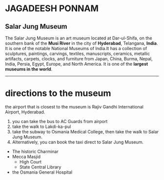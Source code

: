 # JAGADEESH PONNAM
## Salar Jung Museum
The Salar Jung Museum is an art museum located at Dar-ul-Shifa, on the southern bank of the **Musi River** in the city of **Hyderabad**, Telangana, **India**. It is one of the notable National Museums of India.It has a collection of sculptures, paintings, carvings, textiles, manuscripts, ceramics, metallic artifacts, carpets, clocks, and furniture from Japan, China, Burma, Nepal, India, Persia, Egypt, Europe, and North America. It is one of the **largest museums in the world**.
_ _ _ _ _ _ _ _ _ _ _ _ _ _ _ _ 
# directions to the museum
the airport that is closest to the museum is Rajiv Gandhi International Airport,	Hyderabad.
1. you can take the bus to AC Guards from airport
2. take the walk to Lakdi-ka-pul
3. take the subway to Osmania Medical College, then take the walk to Salar Jung Museum. 
4. Alternatively, you can book the taxi direct to Salar Jung Museum.
* The historic Charminar
* Mecca Masjid
    * High Court
    * State Central Library
* the Osmania General Hospital
